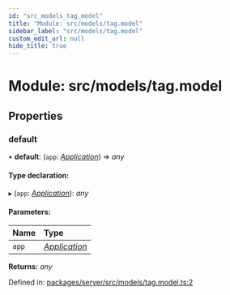 ```yaml
---
id: "src_models_tag_model"
title: "Module: src/models/tag.model"
sidebar_label: "src/models/tag.model"
custom_edit_url: null
hide_title: true
---
```


# Module: src/models/tag.model

## Properties

### default

• **default**: (`app`: [*Application*](src_declarations.md#application)) => *any*

#### Type declaration:

▸ (`app`: [*Application*](src_declarations.md#application)): *any*

#### Parameters:

Name | Type |
:------ | :------ |
`app` | [*Application*](src_declarations.md#application) |

**Returns:** *any*

Defined in: [packages/server/src/models/tag.model.ts:2](https://github.com/xr3ngine/xr3ngine/blob/66a84a950/packages/server/src/models/tag.model.ts#L2)
